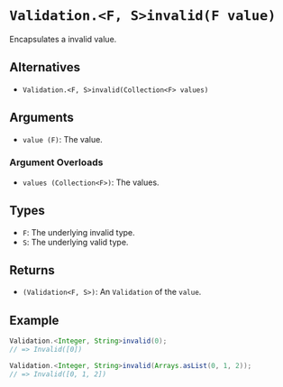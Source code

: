 # `Validation.<F, S>invalid(F value)`

Encapsulates a invalid value.

## Alternatives

* `Validation.<F, S>invalid(Collection<F> values)`

## Arguments

* `value (F)`: The value.

### Argument Overloads

* `values (Collection<F>)`: The values.

## Types

* `F`: The underlying invalid type.
* `S`: The underlying valid type.

## Returns

* `(Validation<F, S>)`: An `Validation` of the `value`.

## Example

```java
Validation.<Integer, String>invalid(0);
// => Invalid([0])

Validation.<Integer, String>invalid(Arrays.asList(0, 1, 2));
// => Invalid([0, 1, 2])
```
